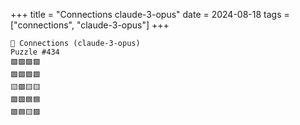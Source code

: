 +++
title = "Connections claude-3-opus"
date = 2024-08-18
tags = ["connections", "claude-3-opus"]
+++

```text
🤖 Connections (claude-3-opus) 
Puzzle #434
🟩🟩🟪🟩
🟩🟩🟩🟩
🟨🟪🟨🟨
🟪🟪🟦🟦
🟪🟦🟨🟪
```
